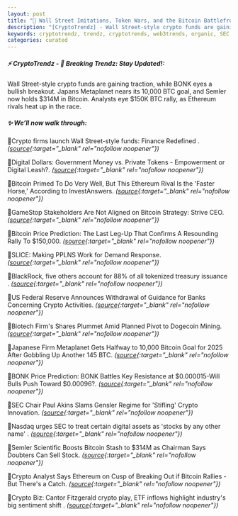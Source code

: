 ```yaml
---
layout: post
title: "🌅 Wall Street Imitations, Token Wars, and the Bitcoin Battlefront Bitcoin News"
description: "[CryptoTrendz] - Wall Street-style crypto funds are gaining traction, while BONK eyes a bullish breakout. Japans Metaplanet nears its 10,000 BTC goal, and Semler now holds $314M in Bitcoin. Analysts eye $150K BTC rally, as Ethereum rivals heat up in the race."
keywords: cryptotrendz, trendz, cryptotrends, web3trends, organic, SEC, Bitcoin, assets, Dogecoin, Ethereum, Crypto, Digital, Analyst
categories: curated
---
```


##### ⚡ CryptoTrendz - 📌 *Breaking Trendz: Stay Updated!:*

Wall Street-style crypto funds are gaining traction, while BONK eyes a bullish breakout. Japans Metaplanet nears its 10,000 BTC goal, and Semler now holds $314M in Bitcoin. Analysts eye $150K BTC rally, as Ethereum rivals heat up in the race.

##### ✨ *We’ll now walk through:*


🔹Crypto firms launch Wall Street-style funds: Finance Redefined . *([source](https://s.avyag.com/ec4l){:target="_blank" rel="nofollow noopener"})*

🔹Digital Dollars: Government Money vs. Private Tokens - Empowerment or Digital Leash?. *([source](https://s.avyag.com/db6h){:target="_blank" rel="nofollow noopener"})*

🔹Bitcoin Primed To Do Very Well, But This Ethereum Rival Is the 'Faster Horse,' According to InvestAnswers. *([source](https://s.avyag.com/8jae){:target="_blank" rel="nofollow noopener"})*

🔹GameStop Stakeholders Are Not Aligned on Bitcoin Strategy: Strive CEO. *([source](https://s.avyag.com/2n1c){:target="_blank" rel="nofollow noopener"})*

🔹Bitcoin Price Prediction: The Last Leg-Up That Confirms A Resounding Rally To $150,000. *([source](https://s.avyag.com/4t9f){:target="_blank" rel="nofollow noopener"})*

🔹SLICE: Making PPLNS Work for Demand Response. *([source](https://s.avyag.com/wyfn){:target="_blank" rel="nofollow noopener"})*

🔹BlackRock, five others account for 88% of all tokenized treasury issuance . *([source](https://s.avyag.com/p515){:target="_blank" rel="nofollow noopener"})*

🔹US Federal Reserve Announces Withdrawal of Guidance for Banks Concerning Crypto Activities. *([source](https://s.avyag.com/mhzh){:target="_blank" rel="nofollow noopener"})*

🔹Biotech Firm's Shares Plummet Amid Planned Pivot to Dogecoin Mining. *([source](https://s.avyag.com/e1yh){:target="_blank" rel="nofollow noopener"})*

🔹Japanese Firm Metaplanet Gets Halfway to 10,000 Bitcoin Goal for 2025 After Gobbling Up Another 145 BTC. *([source](https://s.avyag.com/hzxy){:target="_blank" rel="nofollow noopener"})*

🔹BONK Price Prediction: BONK Battles Key Resistance at $0.000015-Will Bulls Push Toward $0.00096?. *([source](https://s.avyag.com/p9ah){:target="_blank" rel="nofollow noopener"})*

🔹SEC Chair Paul Akins Slams Gensler Regime for 'Stifling' Crypto Innovation. *([source](https://s.avyag.com/63fj){:target="_blank" rel="nofollow noopener"})*

🔹Nasdaq urges SEC to treat certain digital assets as 'stocks by any other name' . *([source](https://s.avyag.com/4vgs){:target="_blank" rel="nofollow noopener"})*

🔹Semler Scientific Boosts Bitcoin Stash to $314M as Chairman Says Doubters Can Sell Stock. *([source](https://s.avyag.com/mt8x){:target="_blank" rel="nofollow noopener"})*

🔹Crypto Analyst Says Ethereum on Cusp of Breaking Out if Bitcoin Rallies - But There's a Catch. *([source](https://s.avyag.com/ur61){:target="_blank" rel="nofollow noopener"})*

🔹Crypto Biz: Cantor Fitzgerald crypto play, ETF inflows highlight industry's big sentiment shift . *([source](https://s.avyag.com/yuf7){:target="_blank" rel="nofollow noopener"})*
